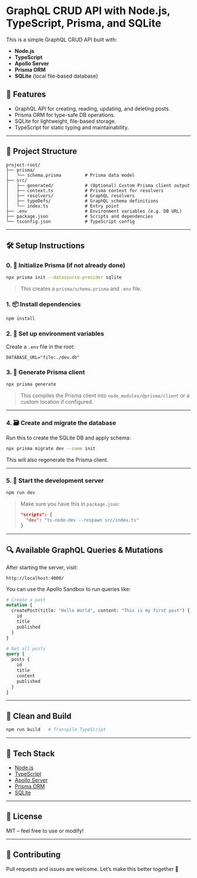 # GraphQL CRUD API with Node.js, TypeScript, Prisma, and SQLite

This is a simple GraphQL CRUD API built with:

- **Node.js**
- **TypeScript**
- **Apollo Server**
- **Prisma ORM**
- **SQLite** (local file-based database)

## 🚀 Features

- GraphQL API for creating, reading, updating, and deleting posts.
- Prisma ORM for type-safe DB operations.
- SQLite for lightweight, file-based storage.
- TypeScript for static typing and maintainability.

---

## 📁 Project Structure

```
project-root/
├── prisma/
│   └── schema.prisma         # Prisma data model
├── src/
│   ├── generated/            # (Optional) Custom Prisma client output
│   ├── context.ts            # Prisma context for resolvers
│   ├── resolvers/            # GraphQL resolvers
│   ├── typeDefs/             # GraphQL schema definitions
│   └── index.ts              # Entry point
├── .env                      # Environment variables (e.g. DB URL)
├── package.json              # Scripts and dependencies
└── tsconfig.json             # TypeScript config
```

---

## 🛠️ Setup Instructions


### 0. 🔧 Initialize Prisma (if not already done)

```bash
npx prisma init --datasource-provider sqlite
```

> This creates a `prisma/schema.prisma` and `.env` file.

### 1. 📦 Install dependencies

```bash
npm install
```

### 2. 🧪 Set up environment variables

Create a `.env` file in the root:

```env
DATABASE_URL="file:./dev.db"
```

### 3. 🧬 Generate Prisma client

```bash
npx prisma generate
```

> This compiles the Prisma client into `node_modules/@prisma/client` or a custom location if configured.

---

### 4. 🗃️ Create and migrate the database

Run this to create the SQLite DB and apply schema:

```bash
npx prisma migrate dev --name init
```

This will also regenerate the Prisma client.

---

### 5. 🚀 Start the development server

```bash
npm run dev
```

> Make sure you have this in `package.json`:
> ```json
> "scripts": {
>   "dev": "ts-node-dev --respawn src/index.ts"
> }
> ```

---

## 🔍 Available GraphQL Queries & Mutations

After starting the server, visit:

```
http://localhost:4000/
```

You can use the Apollo Sandbox to run queries like:

```graphql
# Create a post
mutation {
  createPost(title: "Hello World", content: "This is my first post") {
    id
    title
    published
  }
}

# Get all posts
query {
  posts {
    id
    title
    content
    published
  }
}
```

---

## 🧼 Clean and Build

```bash
npm run build   # Transpile TypeScript
```

---

## 🧱 Tech Stack

- [Node.js](https://nodejs.org/)
- [TypeScript](https://www.typescriptlang.org/)
- [Apollo Server](https://www.apollographql.com/docs/apollo-server/)
- [Prisma ORM](https://www.prisma.io/)
- [SQLite](https://www.sqlite.org/index.html)

---

## 📄 License

MIT – feel free to use or modify!

---

## 🤝 Contributing

Pull requests and issues are welcome. Let’s make this better together 🚀
